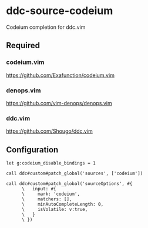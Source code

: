 # ddc-source-codeium

Codeium completion for ddc.vim

## Required

### codeium.vim

https://github.com/Exafunction/codeium.vim

### denops.vim

https://github.com/vim-denops/denops.vim

### ddc.vim

https://github.com/Shougo/ddc.vim

## Configuration

```vim
let g:codeium_disable_bindings = 1

call ddc#custom#patch_global('sources', ['codeium'])

call ddc#custom#patch_global('sourceOptions', #{
      \   input: #{
      \     mark: 'codeium',
      \     matchers: [],
      \     minAutoCompleteLength: 0,
      \     isVolatile: v:true,
      \   }
      \ })
```
